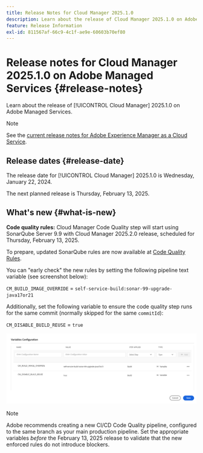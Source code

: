 ```yaml
---
title: Release Notes for Cloud Manager 2025.1.0
description: Learn about the release of Cloud Manager 2025.1.0 on Adobe Managed Services.
feature: Release Information
exl-id: 811567af-66c9-4c1f-ae9e-60603b70ef80
---
```

# Release notes for Cloud Manager 2025.1.0 on Adobe Managed Services {#release-notes}

<!-- RELEASE WIKI  https://wiki.corp.adobe.com/display/DMSArchitecture/Cloud+Manager+2024.12.0+Release -->

Learn about the release of [!UICONTROL Cloud Manager] 2025.1.0 on Adobe Managed Services.

>[!NOTE]
>
>See the [current release notes for Adobe Experience Manager as a Cloud Service](https://experienceleague.adobe.com/en/docs/experience-manager-cloud-service/content/release-notes/home).

## Release dates {#release-date}

<!-- SAVE FOR FUTURE POSSIBLE USE No notable bugs or features for the September release of Cloud Manager. -->

The release date for [!UICONTROL Cloud Manager] 2025.1.0 is Wednesday, January 22, 2024. 

The next planned release is Thursday, February 13, 2025.

## What's new {#what-is-new}

**Code quality rules:** Cloud Manager Code Quality step will start using SonarQube Server 9.9 with Cloud Manager 2025.2.0 release, scheduled for Thursday, February 13, 2025. 

To prepare, updated SonarQube rules are now available at [Code Quality Rules](/help/using/code-quality-testing.md#code-quality-testing-step).

You can "early check" the new rules by setting the following pipeline text variable (see screenshot below): 

`CM_BUILD_IMAGE_OVERRIDE` = `self-service-build:sonar-99-upgrade-java17or21`

Additionally, set the following variable to ensure the code quality step runs for the same commit (normally skipped for the same `commitId`): 

`CM_DISABLE_BUILD_REUSE` = `true`

![Variables Configuration page](/help/release-notes/assets/variables-config.png)

>[!NOTE]
>
>Adobe recommends creating a new CI/CD Code Quality pipeline, configured to the same branch as your main production pipeline. Set the appropriate variables *before* the February 13, 2025 release to validate that the new enforced rules do not introduce blockers.

<!-- ## Early adoption program {#early-adoption}

Be a part of Cloud Manager's early adoption program and have a chance to test upcoming features. -->


<!-- ## Bug fixes {#bug-fixes}

* A

Known Issues {#known-issues}

* A -->
